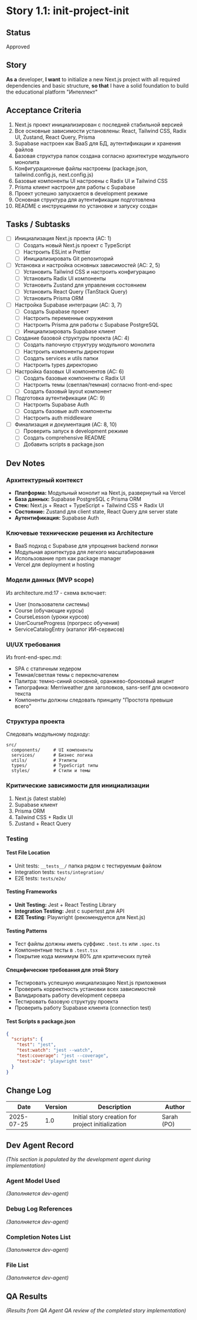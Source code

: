 # Story 1.1: init-project-init

## Status
Approved

## Story
**As a** developer,
**I want** to initialize a new Next.js project with all required dependencies and basic structure,
**so that** I have a solid foundation to build the educational platform "Интеллект"

## Acceptance Criteria
1. Next.js проект инициализирован с последней стабильной версией
2. Все основные зависимости установлены: React, Tailwind CSS, Radix UI, Zustand, React Query, Prisma
3. Supabase настроен как BaaS для БД, аутентификации и хранения файлов
4. Базовая структура папок создана согласно архитектуре модульного монолита
5. Конфигурационные файлы настроены (package.json, tailwind.config.js, next.config.js)
6. Базовые компоненты UI настроены с Radix UI и Tailwind CSS
7. Prisma клиент настроен для работы с Supabase
8. Проект успешно запускается в development режиме
9. Основная структура для аутентификации подготовлена
10. README с инструкциями по установке и запуску создан

## Tasks / Subtasks
- [ ] Инициализация Next.js проекта (AC: 1)
  - [ ] Создать новый Next.js проект с TypeScript
  - [ ] Настроить ESLint и Prettier
  - [ ] Инициализировать Git репозиторий

- [ ] Установка и настройка основных зависимостей (AC: 2, 5)
  - [ ] Установить Tailwind CSS и настроить конфигурацию
  - [ ] Установить Radix UI компоненты
  - [ ] Установить Zustand для управления состоянием
  - [ ] Установить React Query (TanStack Query)
  - [ ] Установить Prisma ORM

- [ ] Настройка Supabase интеграции (AC: 3, 7)
  - [ ] Создать Supabase проект
  - [ ] Настроить переменные окружения
  - [ ] Настроить Prisma для работы с Supabase PostgreSQL
  - [ ] Инициализировать Supabase клиент

- [ ] Создание базовой структуры проекта (AC: 4)
  - [ ] Создать папочную структуру модульного монолита
  - [ ] Настроить компоненты директории
  - [ ] Создать services и utils папки
  - [ ] Настроить types директорию

- [ ] Настройка базовых UI компонентов (AC: 6)
  - [ ] Создать базовые компоненты с Radix UI
  - [ ] Настроить темы (светлая/темная) согласно front-end-spec
  - [ ] Создать базовый layout компонент

- [ ] Подготовка аутентификации (AC: 9)
  - [ ] Настроить Supabase Auth
  - [ ] Создать базовые auth компоненты
  - [ ] Настроить auth middleware

- [ ] Финализация и документация (AC: 8, 10)
  - [ ] Проверить запуск в development режиме
  - [ ] Создать comprehensive README
  - [ ] Добавить scripts в package.json

## Dev Notes

### Архитектурный контекст
- **Платформа:** Модульный монолит на Next.js, развернутый на Vercel
- **База данных:** Supabase PostgreSQL с Prisma ORM
- **Стек:** Next.js + React + TypeScript + Tailwind CSS + Radix UI
- **Состояние:** Zustand для client state, React Query для server state
- **Аутентификация:** Supabase Auth

### Ключевые технические решения из Architecture
- BaaS подход с Supabase для упрощения backend логики  
- Модульная архитектура для легкого масштабирования
- Использование npm как package manager
- Vercel для deployment и hosting

### Модели данных (MVP scope)
Из architecture.md:17 - схема включает:
- User (пользователи системы)
- Course (обучающие курсы) 
- CourseLesson (уроки курсов)
- UserCourseProgress (прогресс обучения)
- ServiceCatalogEntry (каталог ИИ-сервисов)

### UI/UX требования
Из front-end-spec.md:
- SPA с статичным хедером
- Темная/светлая темы с переключателем
- Палитра: темно-синий основной, оранжево-бронзовый акцент
- Типографика: Merriweather для заголовков, sans-serif для основного текста
- Компоненты должны следовать принципу "Простота превыше всего"

### Структура проекта
Следовать модульному подходу:
```
src/
  components/     # UI компоненты
  services/       # Бизнес логика
  utils/          # Утилиты
  types/          # TypeScript типы
  styles/         # Стили и темы
```

### Критические зависимости для инициализации
1. Next.js (latest stable)
2. Supabase клиент
3. Prisma ORM  
4. Tailwind CSS + Radix UI
5. Zustand + React Query

### Testing

#### Test File Location
- Unit tests: `__tests__/` папка рядом с тестируемым файлом
- Integration tests: `tests/integration/`
- E2E tests: `tests/e2e/`

#### Testing Frameworks
- **Unit Testing:** Jest + React Testing Library
- **Integration Testing:** Jest с supertest для API
- **E2E Testing:** Playwright (рекомендуется для Next.js)

#### Testing Patterns
- Тест файлы должны иметь суффикс `.test.ts` или `.spec.ts`
- Компонентные тесты в `.test.tsx`
- Покрытие кода минимум 80% для критических путей

#### Специфические требования для этой Story
- Тестировать успешную инициализацию Next.js приложения
- Проверить корректность установки всех зависимостей
- Валидировать работу development сервера
- Тестировать базовую структуру проекта
- Проверить работу Supabase клиента (connection test)

#### Test Scripts в package.json
```json
{
  "scripts": {
    "test": "jest",
    "test:watch": "jest --watch",
    "test:coverage": "jest --coverage",
    "test:e2e": "playwright test"
  }
}
```

## Change Log
| Date | Version | Description | Author |
|------|---------|-------------|---------|
| 2025-07-25 | 1.0 | Initial story creation for project initialization | Sarah (PO) |

## Dev Agent Record
_(This section is populated by the development agent during implementation)_

### Agent Model Used
_(Заполняется dev-agent)_

### Debug Log References
_(Заполняется dev-agent)_

### Completion Notes List
_(Заполняется dev-agent)_

### File List
_(Заполняется dev-agent)_

## QA Results
_(Results from QA Agent QA review of the completed story implementation)_